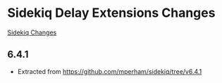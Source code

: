 # Sidekiq Delay Extensions Changes

[Sidekiq Changes](https://github.com/gemhome/sidekiq-delay_extensions/blob/main/Changes.md)

6.4.1
---------

- Extracted from https://github.com/mperham/sidekiq/tree/v6.4.1
